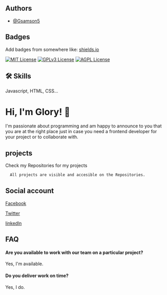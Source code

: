 





## Authors

- [@Gsamson5](https://www.github.com/Gsamson5)


## Badges

Add badges from somewhere like: [shields.io](https://shields.io/)

[![MIT License](https://img.shields.io/badge/License-MIT-green.svg)](https://choosealicense.com/licenses/mit/)
[![GPLv3 License](https://img.shields.io/badge/License-GPL%20v3-yellow.svg)](https://opensource.org/licenses/)
[![AGPL License](https://img.shields.io/badge/license-AGPL-blue.svg)](http://www.gnu.org/licenses/agpl-3.0)


## 🛠 Skills
Javascript, HTML, CSS...


# Hi, I'm Glory! 👋
I'm passionate about programming and am happy to announce to you that you are at the right place just in case you need a frontend developer for your project or to collaborate with.
## projects
Check my Repositories for my projects


```bash
  All projects are visible and accesible on the Repositories.
```
    
## Social account

[Facebook](https://web.facebook.com/?_rdc=1&_rdr)

[Twitter](https://twitter.com/GAdewopo?t=fWhpTumE-wJRwY-wJRwYw7yt6v7yT6v7A&s=09)

[linkedln](linkedin.com/in/adewopo-glory-996798249)












## FAQ

#### Are you available to work with our team on a particular project?

Yes, I'm available.

#### Do you deliver work on time?

Yes, I do.


